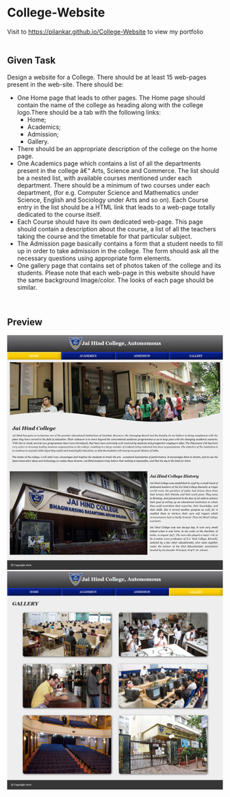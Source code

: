 # College-Website
Visit to 
https://pilankar.github.io/College-Website
to view my portfolio
<br/><br>

## Given Task
<p align="left">
Design a website for a College. There should be at least 15 web-pages present in the web-site. There should be:
<br>
<ul>
<li>One Home page that leads to other pages. The Home page should contain the name of the
college as heading along with the college logo.There should be a tab with the following links:
<ul type="square">
<li>Home;</li>
<li>Academics;</li>
<li>Admission;</li>
<li>Gallery.</li>
</ul>
</li>

<li>There should be an appropriate description of the college on the home page.</li>
<li>One Academics page which contains a list of all the departments present in the college â€“ Arts, Science and Commerce. The list should be a nested list, with available courses mentioned under each department. There should be a minimum of two courses under each department, (for e.g. Computer Science and Mathematics under Science, English and Sociology under Arts and so on). Each Course entry in the list should be a HTML link that leads to a web-page
totally dedicated to the course itself.</li>
<li> Each Course should have its own dedicated web-page. This page should contain a description about the course, a list of all the teachers taking the course and the timetable for that particular subject.</li>
<li>The Admission page basically contains a form that a student needs to fill up in order to take admission in the college. The form should ask all the necessary questions using appropriate form elements.</li>
<li>One gallery page that contains set of photos taken of the college and its students. Please note that each web-page in this website should have the same background Image/color. The looks of each page should be similar.</li>
</ul>
</p>

<br/>

## Preview
<p align="center">
<img src="CollegePortal-Home.png" width="600"/>
<img src="CollegePortal-Gallery.png" width="600"/>
</p>
